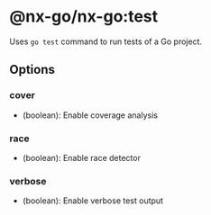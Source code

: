 # @nx-go/nx-go:test

Uses `go test` command to run tests of a Go project.

## Options

### cover

- (boolean): Enable coverage analysis

### race

- (boolean): Enable race detector

### verbose

- (boolean): Enable verbose test output
